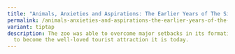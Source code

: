 ```yaml
---
title: "Animals, Anxieties and Aspirations: The Earlier Years of The Singapore Zoo"
permalink: /animals-anxieties-and-aspirations-the-earlier-years-of-the-singapore-zoo/
variant: tiptap
description: The zoo was able to overcome major setbacks in its formative years
  to become the well-loved tourist attraction it is today.
---
```

<p></p>